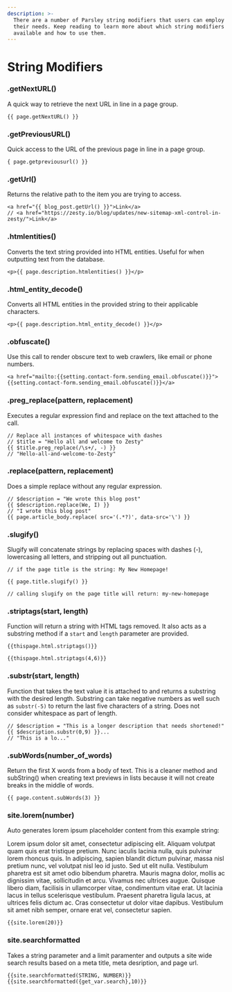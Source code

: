 ```yaml
---
description: >-
  There are a number of Parsley string modifiers that users can employ to suite
  their needs. Keep reading to learn more about which string modifiers are
  available and how to use them.
---
```


# String Modifiers

### .getNextURL\(\)

A quick way to retrieve the next URL in line in a page group.

```text
{{ page.getNextURL() }}
```

### .getPreviousURL\(\)

Quick access to the URL of the previous page in line in a page group.

```text
{ page.getpreviousurl() }}
```

### .getUrl\(\)

Returns the relative path to the item you are trying to access.

```text
<a href="{{ blog_post.getUrl() }}">Link</a>
// <a href="https://zesty.io/blog/updates/new-sitemap-xml-control-in-zesty/">Link</a>
```

### .htmlentities\(\)

Converts the text string provided into HTML entities. Useful for when outputting text from the database.

```text
<p>{{ page.description.htmlentities() }}</p>
```

### .html\_entity\_decode\(\)

Converts all HTML entities in the provided string to their applicable characters.

```text
<p>{{ page.description.html_entity_decode() }}</p>
```

### .obfuscate\(\)

Use this call to render obscure text to web crawlers, like email or phone numbers.

```text
<a href="mailto:{{setting.contact-form.sending_email.obfuscate()}}">
{{setting.contact-form.sending_email.obfuscate()}}</a>
```

### .preg\_replace\(pattern, replacement\)

Executes a regular expression find and replace on the text attached to the call.

```text
// Replace all instances of whitespace with dashes
// $title = "Hello all and welcome to Zesty"
{{ $title.preg_replace(/\s+/, -) }}
// "Hello-all-and-welcome-to-Zesty"
```

### .replace\(pattern, replacement\)

Does a simple replace without any regular expression.

```text
// $description = "We wrote this blog post"
{{ $description.replace(We, I) }}
// "I wrote this blog post"
{{ page.article_body.replace( src='(.*?)', data-src='\') }}
```

### .slugify\(\)

Slugify will concatenate strings by replacing spaces with dashes \(-\), lowercasing all letters, and stripping out all punctuation.

```text
// if the page title is the string: My New Homepage!

{{ page.title.slugify() }}

// calling slugify on the page title will return: my-new-homepage
```

### .striptags\(start, length\)

Function will return a string with HTML tags removed. It also acts as a substring method if a `start` and `length` parameter are provided.

```text
{{thispage.html.striptags()}}

{{thispage.html.striptags(4,6)}}
```

### .substr\(start, length\)

Function that takes the text value it is attached to and returns a substring with the desired length. Substring can take negative numbers as well such as `substr(-5)` to return the last five characters of a string. Does not consider whitespace as part of length.

```text
// $description = "This is a longer description that needs shortened!"
{{ $description.substr(0,9) }}...
// "This is a lo..."
```

### .subWords\(number\_of\_words\)

Return the first X words from a body of text. This is a cleaner method and subString\(\) when creating text previews in lists because it will not create breaks in the middle of words.

```text
{{ page.content.subWords(3) }}
```

### site.lorem\(number\)

Auto generates lorem ipsum placeholder content from this example string:

Lorem ipsum dolor sit amet, consectetur adipiscing elit. Aliquam volutpat quam quis erat tristique pretium. Nunc iaculis lacinia nulla, quis pulvinar lorem rhoncus quis. In adipiscing, sapien blandit dictum pulvinar, massa nisl pretium nunc, vel volutpat nisl leo id justo. Sed ut elit nulla. Vestibulum pharetra est sit amet odio bibendum pharetra. Mauris magna dolor, mollis ac dignissim vitae, sollicitudin et arcu. Vivamus nec ultrices augue. Quisque libero diam, facilisis in ullamcorper vitae, condimentum vitae erat. Ut lacinia lacus in tellus scelerisque vestibulum. Praesent pharetra ligula lacus, at ultrices felis dictum ac. Cras consectetur ut dolor vitae dapibus. Vestibulum sit amet nibh semper, ornare erat vel, consectetur sapien.

```text
{{site.lorem(20)}}
```

### site.searchformatted

Takes a string parameter and a limit paramenter and outputs a site wide search results based on a meta title, meta desription, and page url.

```text
{{site.searchformatted(STRING, NUMBER)}}
{{site.searchformatted({get_var.search},10)}}
```

